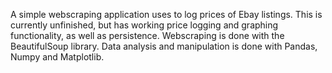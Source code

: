 A simple webscraping application uses to log prices of Ebay listings.
This is currently unfinished, but has working price logging and graphing functionality, as well as persistence.
Webscraping is done with the BeautifulSoup library.
Data analysis and manipulation is done with Pandas, Numpy and Matplotlib.
